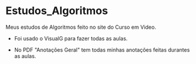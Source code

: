 # Estudos_Algoritmos

 Meus estudos de Algoritmos feito no site do Curso em Video.

 - Foi usado o VisualG para fazer todas as aulas.

 - No PDF "Anotações Geral" tem todas minhas anotações feitas durantes as aulas. 
